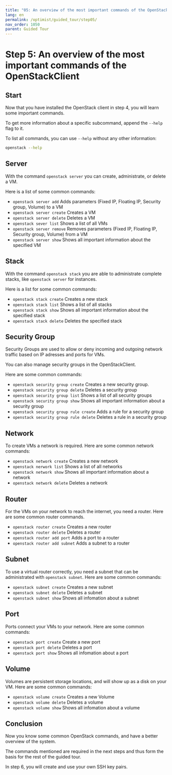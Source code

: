 ```yaml
---
title: "05: An overview of the most important commands of the OpenStackClient"
lang: en
permalink: /optimist/guided_tour/step05/
nav_order: 1050
parent: Guided Tour
---
```


# Step 5: An overview of the most important commands of the OpenStackClient

## Start

Now that you have installed the OpenStack client in step 4, you will learn
some important commands.

To get more information about a specific subcommand, append the
`--help` flag to it.

To list all commands, you can use `--help` without any other
information:

```bash
openstack --help
```

## Server

With the command `openstack server` you can create,
administrate, or delete a VM.

Here is a list of some common commands:

- `openstack server add`
    Adds parameters
    (Fixed IP, Floating IP, Security group, Volume) to a VM
- `openstack server create`
    Creates a VM
- `openstack server delete`
    Deletes a VM
- `openstack sever list`
    Shows a list of all VMs
- `openstack server remove`
    Removes parameters (Fixed IP, Floating IP, Security
    group, Volume) from a VM
- `openstack server show`
    Shows all important information about the specified VM

## Stack

With the command `openstack stack` you are able to administrate
complete stacks, like `openstack server` for instances.

Here is a list for some common commands:

- `openstack stack create`
    Creates a new stack
- `openstack stack list`
    Shows a list of all stacks
- `openstack stack show`
    Shows all important information about the specified
    stack
- `openstack stack delete`
    Deletes the specified stack

## Security Group

Security Groups are used to allow or deny incoming and outgoing network
traffic based on IP adresses and ports for VMs.

You can also manage security groups in the OpenStackClient.

Here are some common commands:

- `openstack security group create`
    Creates a new security group.
- `openstack security group delete`
    Deletes a security group
- `openstack security group list`
    Shows a list of all security groups
- `openstack security group show`
    Shows all important information about a security group
- `openstack security group rule create`
    Adds a rule for a security group
- `openstack security group rule delete`
    Deletes a rule in a security group

## Network

To create VMs a network is required. Here are some common network commands:

- `openstack network create`
    Creates a new network
- `openstack nerwork list`
    Shows a list of all networks
- `openstack network show`
    Shows all important information about a network
- `openstack network delete`
    Deletes a network

## Router

For the VMs on your network to reach the internet, you need a router. Here are some common router commands.

- `openstack router create`
    Creates a new router
- `openstack router delete`
    Deletes a router
- `openstack router add port`
    Adds a port to a router
- `openstack router add subnet`
    Adds a subnet to a router

## Subnet

To use a virtual router correctly, you need a subnet that can be
administrated with `openstack subnet`. Here are some common commands:

- `openstack subnet create`
    Creates a new subnet
- `openstack subnet delete`
    Deletes a subnet
- `openstack subnet show`
    Shows all infomation about a subnet

## Port

Ports connect your VMs to your network. Here are some common commands:

- `openstack port create`
    Create a new port
- `openstack port delete`
    Deletes a port
- `openstack port show`
    Shows all infomation about a port

## Volume

Volumes are persistent storage locations, and will show up as a disk on your
VM. Here are some common commands:

- `openstack volume create`
    Creates a new Volume
- `openstack volume delete`
    Deletes a volume
- `openstack volume show`
    Shows all infomation about a volume

## Conclusion

Now you know some common OpenStack commands, and have a better overview
of the system.

The commands mentioned are required in the next steps and thus form the basis for the rest of the guided tour.

In step 6, you will create and use your own SSH key pairs.
